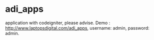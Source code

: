 adi_apps
========

application with codeigniter, please advise. Demo : http://www.laptopsdigital.com/adi_apps, username: admin, password: admin.
